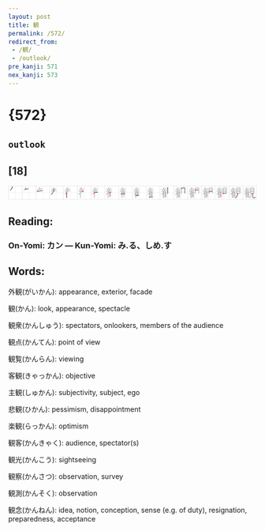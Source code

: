 ```yaml
---
layout: post
title: 観
permalink: /572/
redirect_from:
 - /観/
 - /outlook/
pre_kanji: 571
nex_kanji: 573
---
```


# {572}

## `outlook`

## [18]

<div class="stroke"><img src="../images/E8A6B3.png" /></div>

## Reading:

### On-Yomi: カン &mdash; Kun-Yomi: み.る、しめ.す

## Words:

外観(がいかん): appearance, exterior, facade

観(かん): look, appearance, spectacle

観衆(かんしゅう): spectators, onlookers, members of the audience

観点(かんてん): point of view

観覧(かんらん): viewing

客観(きゃっかん): objective

主観(しゅかん): subjectivity, subject, ego

悲観(ひかん): pessimism, disappointment

楽観(らっかん): optimism

観客(かんきゃく): audience, spectator(s)

観光(かんこう): sightseeing

観察(かんさつ): observation, survey

観測(かんそく): observation

観念(かんねん): idea, notion, conception, sense (e.g. of duty), resignation, preparedness, acceptance
